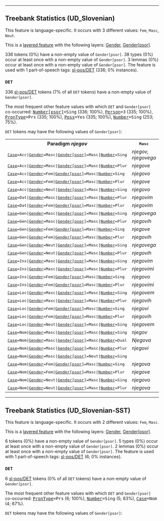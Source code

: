 

--------------------------------------------------------------------------------

## Treebank Statistics (UD_Slovenian)

This feature is language-specific.
It occurs with 3 different values: `Fem`, `Masc`, `Neut`.

This is a <a href="../../u/overview/feat-layers.html">layered feature</a> with the following layers: [Gender](), [Gender[psor]]().

336 tokens (0%) have a non-empty value of `Gender[psor]`.
38 types (0%) occur at least once with a non-empty value of `Gender[psor]`.
3 lemmas (0%) occur at least once with a non-empty value of `Gender[psor]`.
The feature is used with 1 part-of-speech tags: [sl-pos/DET]() (336; 0% instances).

### `DET`

336 [sl-pos/DET]() tokens (7% of all `DET` tokens) have a non-empty value of `Gender[psor]`.

The most frequent other feature values with which `DET` and `Gender[psor]` co-occurred: <tt><a href="Number[psor].html">Number[psor]</a>=Sing</tt> (336; 100%), <tt><a href="Person.html">Person</a>=3</tt> (335; 100%), <tt><a href="PronType.html">PronType</a>=Prs</tt> (335; 100%), <tt><a href="Poss.html">Poss</a>=Yes</tt> (335; 100%), <tt><a href="Number.html">Number</a>=Sing</tt> (253; 75%).

`DET` tokens may have the following values of `Gender[psor]`:


<table>
  <tr><th>Paradigm <i>njegov</i></th><th><tt>Masc</tt></th><th><tt>Neut</tt></th></tr>
  <tr><td><tt><a href="Case.html">Case</a>=Acc|<a href="Gender.html">Gender</a>=Masc|<a href="Gender[psor].html">Gender[psor]</a>=Masc|<a href="Number.html">Number</a>=Sing</tt></td><td><em>njegov, njegovega</em></td><td></td></tr>
  <tr><td><tt><a href="Case.html">Case</a>=Acc|<a href="Gender.html">Gender</a>=Masc|<a href="Gender[psor].html">Gender[psor]</a>=Masc|<a href="Number.html">Number</a>=Plur</tt></td><td><em>njegove</em></td><td></td></tr>
  <tr><td><tt><a href="Case.html">Case</a>=Acc|<a href="Gender.html">Gender</a>=Fem|<a href="Gender[psor].html">Gender[psor]</a>=Masc|<a href="Number.html">Number</a>=Sing</tt></td><td><em>njegovo</em></td><td></td></tr>
  <tr><td><tt><a href="Case.html">Case</a>=Acc|<a href="Gender.html">Gender</a>=Fem|<a href="Gender[psor].html">Gender[psor]</a>=Masc|<a href="Number.html">Number</a>=Plur</tt></td><td><em>njegove</em></td><td></td></tr>
  <tr><td><tt><a href="Case.html">Case</a>=Acc|<a href="Gender.html">Gender</a>=Neut|<a href="Gender[psor].html">Gender[psor]</a>=Masc|<a href="Number.html">Number</a>=Sing</tt></td><td><em>njegovo</em></td><td></td></tr>
  <tr><td><tt><a href="Case.html">Case</a>=Dat|<a href="Gender.html">Gender</a>=Masc|<a href="Gender[psor].html">Gender[psor]</a>=Masc|<a href="Number.html">Number</a>=Plur</tt></td><td><em>njegovim</em></td><td></td></tr>
  <tr><td><tt><a href="Case.html">Case</a>=Dat|<a href="Gender.html">Gender</a>=Fem|<a href="Gender[psor].html">Gender[psor]</a>=Masc|<a href="Number.html">Number</a>=Plur</tt></td><td><em>njegovim</em></td><td></td></tr>
  <tr><td><tt><a href="Case.html">Case</a>=Gen|<a href="Gender.html">Gender</a>=Masc|<a href="Gender[psor].html">Gender[psor]</a>=Masc|<a href="Number.html">Number</a>=Sing</tt></td><td><em>njegovega</em></td><td></td></tr>
  <tr><td><tt><a href="Case.html">Case</a>=Gen|<a href="Gender.html">Gender</a>=Masc|<a href="Gender[psor].html">Gender[psor]</a>=Masc|<a href="Number.html">Number</a>=Plur</tt></td><td><em>njegovih</em></td><td></td></tr>
  <tr><td><tt><a href="Case.html">Case</a>=Gen|<a href="Gender.html">Gender</a>=Fem|<a href="Gender[psor].html">Gender[psor]</a>=Masc|<a href="Number.html">Number</a>=Sing</tt></td><td><em>njegove</em></td><td></td></tr>
  <tr><td><tt><a href="Case.html">Case</a>=Gen|<a href="Gender.html">Gender</a>=Fem|<a href="Gender[psor].html">Gender[psor]</a>=Masc|<a href="Number.html">Number</a>=Plur</tt></td><td><em>njegovih</em></td><td></td></tr>
  <tr><td><tt><a href="Case.html">Case</a>=Gen|<a href="Gender.html">Gender</a>=Neut|<a href="Gender[psor].html">Gender[psor]</a>=Masc|<a href="Number.html">Number</a>=Sing</tt></td><td><em>njegovega</em></td><td></td></tr>
  <tr><td><tt><a href="Case.html">Case</a>=Gen|<a href="Gender.html">Gender</a>=Neut|<a href="Gender[psor].html">Gender[psor]</a>=Masc|<a href="Number.html">Number</a>=Plur</tt></td><td><em>njegovih</em></td><td></td></tr>
  <tr><td><tt><a href="Case.html">Case</a>=Ins|<a href="Gender.html">Gender</a>=Masc|<a href="Gender[psor].html">Gender[psor]</a>=Masc|<a href="Number.html">Number</a>=Sing</tt></td><td><em>njegovim</em></td><td></td></tr>
  <tr><td><tt><a href="Case.html">Case</a>=Ins|<a href="Gender.html">Gender</a>=Masc|<a href="Gender[psor].html">Gender[psor]</a>=Masc|<a href="Number.html">Number</a>=Plur</tt></td><td><em>njegovimi</em></td><td></td></tr>
  <tr><td><tt><a href="Case.html">Case</a>=Ins|<a href="Gender.html">Gender</a>=Fem|<a href="Gender[psor].html">Gender[psor]</a>=Masc|<a href="Number.html">Number</a>=Sing</tt></td><td><em>njegovo</em></td><td></td></tr>
  <tr><td><tt><a href="Case.html">Case</a>=Ins|<a href="Gender.html">Gender</a>=Fem|<a href="Gender[psor].html">Gender[psor]</a>=Masc|<a href="Number.html">Number</a>=Plur</tt></td><td><em>njegovimi</em></td><td></td></tr>
  <tr><td><tt><a href="Case.html">Case</a>=Loc|<a href="Gender.html">Gender</a>=Masc|<a href="Gender[psor].html">Gender[psor]</a>=Masc|<a href="Number.html">Number</a>=Sing</tt></td><td><em>njegovem</em></td><td></td></tr>
  <tr><td><tt><a href="Case.html">Case</a>=Loc|<a href="Gender.html">Gender</a>=Masc|<a href="Gender[psor].html">Gender[psor]</a>=Masc|<a href="Number.html">Number</a>=Plur</tt></td><td><em>njegovih</em></td><td></td></tr>
  <tr><td><tt><a href="Case.html">Case</a>=Loc|<a href="Gender.html">Gender</a>=Fem|<a href="Gender[psor].html">Gender[psor]</a>=Masc|<a href="Number.html">Number</a>=Sing</tt></td><td><em>njegovi</em></td><td></td></tr>
  <tr><td><tt><a href="Case.html">Case</a>=Loc|<a href="Gender.html">Gender</a>=Fem|<a href="Gender[psor].html">Gender[psor]</a>=Masc|<a href="Number.html">Number</a>=Plur</tt></td><td><em>njegovih</em></td><td></td></tr>
  <tr><td><tt><a href="Case.html">Case</a>=Loc|<a href="Gender.html">Gender</a>=Neut|<a href="Gender[psor].html">Gender[psor]</a>=Masc|<a href="Number.html">Number</a>=Sing</tt></td><td><em>njegovem</em></td><td></td></tr>
  <tr><td><tt><a href="Case.html">Case</a>=Nom|<a href="Gender.html">Gender</a>=Masc|<a href="Gender[psor].html">Gender[psor]</a>=Masc|<a href="Number.html">Number</a>=Sing</tt></td><td><em>njegov</em></td><td></td></tr>
  <tr><td><tt><a href="Case.html">Case</a>=Nom|<a href="Gender.html">Gender</a>=Masc|<a href="Gender[psor].html">Gender[psor]</a>=Masc|<a href="Number.html">Number</a>=Dual</tt></td><td><em>Njegova</em></td><td></td></tr>
  <tr><td><tt><a href="Case.html">Case</a>=Nom|<a href="Gender.html">Gender</a>=Masc|<a href="Gender[psor].html">Gender[psor]</a>=Masc|<a href="Number.html">Number</a>=Plur</tt></td><td><em>njegovi</em></td><td></td></tr>
  <tr><td><tt><a href="Case.html">Case</a>=Nom|<a href="Gender.html">Gender</a>=Masc|<a href="Gender[psor].html">Gender[psor]</a>=Neut|<a href="Number.html">Number</a>=Sing</tt></td><td></td><td><em>njegov</em></td></tr>
  <tr><td><tt><a href="Case.html">Case</a>=Nom|<a href="Gender.html">Gender</a>=Fem|<a href="Gender[psor].html">Gender[psor]</a>=Masc|<a href="Number.html">Number</a>=Sing</tt></td><td><em>njegova</em></td><td></td></tr>
  <tr><td><tt><a href="Case.html">Case</a>=Nom|<a href="Gender.html">Gender</a>=Fem|<a href="Gender[psor].html">Gender[psor]</a>=Masc|<a href="Number.html">Number</a>=Plur</tt></td><td><em>njegove</em></td><td></td></tr>
  <tr><td><tt><a href="Case.html">Case</a>=Nom|<a href="Gender.html">Gender</a>=Neut|<a href="Gender[psor].html">Gender[psor]</a>=Masc|<a href="Number.html">Number</a>=Sing</tt></td><td><em>njegovo</em></td><td></td></tr>
  <tr><td><tt><a href="Case.html">Case</a>=Nom|<a href="Gender.html">Gender</a>=Neut|<a href="Gender[psor].html">Gender[psor]</a>=Masc|<a href="Number.html">Number</a>=Plur</tt></td><td><em>njegova</em></td><td></td></tr>
</table>



--------------------------------------------------------------------------------

## Treebank Statistics (UD_Slovenian-SST)

This feature is language-specific.
It occurs with 2 different values: `Fem`, `Masc`.

This is a <a href="../../u/overview/feat-layers.html">layered feature</a> with the following layers: [Gender](), [Gender[psor]]().

6 tokens (0%) have a non-empty value of `Gender[psor]`.
5 types (0%) occur at least once with a non-empty value of `Gender[psor]`.
2 lemmas (0%) occur at least once with a non-empty value of `Gender[psor]`.
The feature is used with 1 part-of-speech tags: [sl-pos/DET]() (6; 0% instances).

### `DET`

6 [sl-pos/DET]() tokens (0% of all `DET` tokens) have a non-empty value of `Gender[psor]`.

The most frequent other feature values with which `DET` and `Gender[psor]` co-occurred: <tt><a href="PronType.html">PronType</a>=Prs</tt> (6; 100%), <tt><a href="Number.html">Number</a>=Sing</tt> (5; 83%), <tt><a href="Case.html">Case</a>=Nom</tt> (4; 67%).

`DET` tokens may have the following values of `Gender[psor]`:



